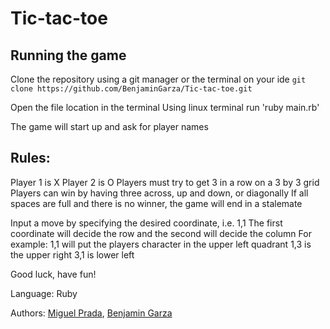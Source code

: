 # Tic-tac-toe
## Running the game
 Clone the repository using a git manager or the terminal on your ide
 `git clone https://github.com/BenjaminGarza/Tic-tac-toe.git` 

 Open the file location in the terminal 
 Using linux terminal run 'ruby main.rb'

 The game will start up and ask for player names

## Rules: 
Player 1 is X Player 2 is O
Players must try to get 3 in a row on a  3 by 3 grid
Players can win by having three across, up and down, or diagonally
If all spaces are full and there is no winner, the game will end in a stalemate

Input a move by specifying the desired coordinate, i.e. 1,1
The first coordinate will decide the row and the second will decide the column
For example: 1,1 will put the players character in the upper left quadrant
1,3 is the upper right 
3,1 is lower left

Good luck, have fun!

Language: Ruby

Authors: [Miguel Prada](https://github.com/mapra99), [Benjamin Garza](https://github.com/BenjaminGarza) 
